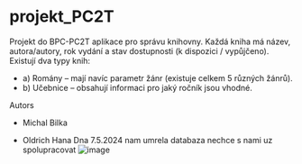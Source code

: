 # projekt_PC2T
Projekt do BPC-PC2T 
aplikace pro správu knihovny. Každá kniha má název, autora/autory, rok vydání
a stav dostupnosti (k dispozici / vypůjčeno). Existují dva typy knih:
- a) Romány – mají navíc parametr žánr (existuje celkem 5 různých žánrů).
- b) Učebnice – obsahují informaci pro jaký ročník jsou vhodné.

 Autors
- Michal Bilka
* Oldrich Hana
Dna 7.5.2024 nam umrela databaza nechce s  nami uz spolupracovat
![image](https://github.com/fetol/projekt_PC2T/assets/95187435/d23eb9cc-c926-455d-a919-ef5841c33524)

